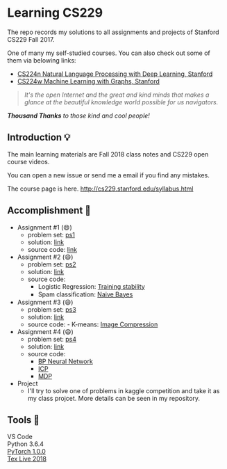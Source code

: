 # Learning CS229
The repo records my solutions to all assignments and projects of Stanford CS229 Fall 2017.

One of many my self-studied courses. You can also check out some of them via belowing links:
- [CS224n Natural Language Processing with Deep Learning, Stanford](https://github.com/LFhase/Learning_CS224n)
- [CS224w Machine Learning with Graphs, Stanford](https://github.com/LFhase/Learning_CS224w)

> *It's the open Internet and the great and kind minds that makes a glance at the beautiful knowledge world possible for us navigators.*

***Thousand Thanks** to those kind and cool people!*

## Introduction 💡
The main learning materials are Fall 2018 class notes and CS229 open course videos.

You can open a new issue or send me a email if you find any mistakes.

The course page is here. http://cs229.stanford.edu/syllabus.html

## Accomplishment 🎈 
- Assignment #1 (😄)
  - problem set: [ps1](https://github.com/LFhase/CS229/blob/master/Assignments/Assignment1/ps1.pdf)
  - solution: [link](https://github.com/LFhase/CS229/blob/master/Assignments/Assignment1/assig1.pdf)
  - source code: [link](https://github.com/LFhase/CS229/blob/master/Assignments/Assignment1/assig1.py)
- Assignment #2 (😄)
  - problem set: [ps2](https://github.com/LFhase/CS229/blob/master/Assignments/Assignment2/ps2.pdf)
  - solution: [link](https://github.com/LFhase/CS229/blob/master/Assignments/Assignment2/assignment2.pdf)
  - source code: 
    - Logistic Regression: [Training stability](https://github.com/LFhase/CS229/blob/master/Assignments/Assignment2/Q1/lr_debug.py)
    -  Spam classiﬁcation: [Naive Bayes](https://github.com/LFhase/CS229/blob/master/Assignments/Assignment2/Q6/nb.py)
- Assignment #3 (😄)
  - problem set: [ps3](https://github.com/LFhase/CS229/blob/master/Assignments/Assignment3/ps3.pdf)
  - solution: [link](https://github.com/LFhase/CS229/blob/master/Assignments/Assignment3/assignment3.pdf)
  - source code: 
        - K-means: [Image Compression](https://github.com/LFhase/CS229/blob/master/Assignments/Assignment3/Q5/k-means.py)
- Assignment #4 (😄)
  - problem set: [ps4](https://github.com/LFhase/CS229/blob/master/Assignments/Assignment4/ps4.pdf)
  - solution: [link](https://github.com/LFhase/CS229/blob/master/Assignments/Assignment4/assignment4.pdf)
  - source code: 
       - [BP Neural Network](https://github.com/LFhase/CS229/blob/master/Assignments/Assignment4/Q1/nn_starter.py)
       - [ICP](https://github.com/LFhase/CS229/blob/master/Assignments/Assignment4/Q4/bellsej.py)
       - [MDP](https://github.com/LFhase/CS229/blob/master/Assignments/Assignment4/Q6/control.py)
- Project
  - I'll try to solve one of problems in kaggle competition and take it as my class projcet. More details can be seen in my repository.

## Tools 🔨
VS Code <br>
Python 3.6.4 <br>
[PyTorch 1.0.0](https://pytorch.org) <br>
[Tex Live 2018](http://www.tug.org/texlive/windows.html)
